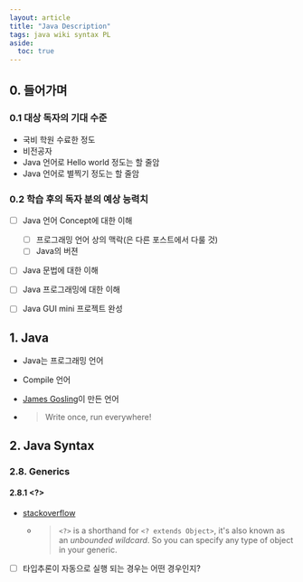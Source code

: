 ```yaml
---
layout: article
title: "Java Description"
tags: java wiki syntax PL
aside:
  toc: true
---
```




## 0. 들어가며

### 0.1 대상 독자의 기대 수준

- 국비 학원 수료한 정도
- 비전공자
- Java 언어로 Hello world 정도는 할 줄암
- Java 언어로 별찍기 정도는 할 줄암



### 0.2 학습 후의 독자 분의 예상 능력치

- [ ] Java 언어 Concept에 대한 이해
  - [ ] 프로그래밍 언어 상의 맥락(은 다른 포스트에서 다룰 것)
  - [ ] Java의 버젼
- [ ] Java 문법에 대한 이해
- [ ] Java 프로그래밍에 대한 이해
- [ ] Java GUI mini 프로젝트 완성



## 1. Java

- Java는 프로그래밍 언어

- Compile 언어

- [James Gosling](https://www.linkedin.com/in/jamesgosling/)이 만든 언어

- > Write once, run everywhere!



## 2. Java Syntax

### 2.8. Generics

#### 2.8.1 <?>

- [stackoverflow](https://stackoverflow.com/questions/11392380/generics-what-does-actually-mean)

  - > `<?>` is a shorthand for `<? extends Object>`, it's also known as an *unbounded wildcard*. So you can specify any type of object in your generic.

- [ ] 타입추론이 자동으로 실행 되는 경우는 어떤 경우인지?

  

